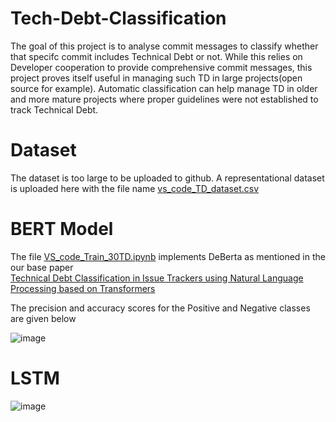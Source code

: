 # Tech-Debt-Classification

The goal of this project is to analyse commit messages to classify whether that specifc commit includes Technical Debt or not. While this relies on Developer cooperation to provide comprehensive commit messages, this project proves itself useful in managing such TD in large projects(open source for example). Automatic classification can help manage TD in older and more mature projects where proper guidelines were not established to track Technical Debt. 

# Dataset

The dataset is too large to be uploaded to github. A representational dataset is uploaded here with the file name [vs_code_TD_dataset.csv](https://github.com/durga256/Tech-Debt-Classification/blob/main/vs_code_TD_dataset.csv)

# BERT Model

The file [VS_code_Train_30TD.ipynb](https://github.com/durga256/Tech-Debt-Classification/blob/main/VS_code_Train_30TD.ipynb) implements DeBerta as mentioned in the our base paper <br /> [Technical Debt Classification in Issue Trackers using Natural Language Processing based on Transformers](https://ieeexplore.ieee.org/document/10207085) 

The precision and accuracy scores for the Positive and Negative classes are given below

![image](https://github.com/durga256/Tech-Debt-Classification/assets/41239586/37efe4d5-981c-4f52-b137-a46937066535)

# LSTM

![image](https://github.com/durga256/Tech-Debt-Classification/assets/41239586/09df894b-f47f-4b60-ad7d-549ff7be549e)


